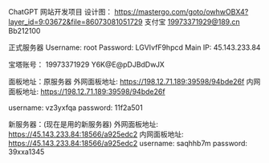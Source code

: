 ChatGPT 网站开发项目
设计图：
https://mastergo.com/goto/owhwOBX4?layer_id=9:03672&file=86073081051729
支付宝
19973371929@189.cn
Bb212100


正式服务器
Username: root
Password: LGVIvfF9hpcd
Main IP: 45.143.233.84


宝塔账号：
19973371929
Y6K@E@pDJBdDwJX


面板地址：原服务器
外网面板地址: https://198.12.71.189:39598/94bde26f
内网面板地址: https://198.12.71.189:39598/94bde26f


username: vz3yxfqa
password: 11f2a501


新服务器：(现在是用的新服务器)
外网面板地址: https://45.143.233.84:18566/a925edc2
内网面板地址: https://45.143.233.84:18566/a925edc2
username: saqhhb7m
password: 39xxa1345